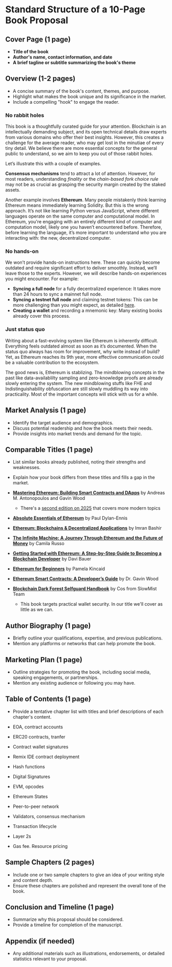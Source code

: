 # Standard Structure of a 10-Page Book Proposal

## Cover Page (1 page)
- **Title of the book**
- **Author's name, contact information, and date**
- **A brief tagline or subtitle summarizing the book's theme**

## Overview (1-2 pages)
- A concise summary of the book's content, themes, and purpose.
- Highlight what makes the book unique and its significance in the market.
- Include a compelling "hook" to engage the reader.


### No rabbit holes

This book is a thoughtfully curated guide for your attention. Blockchain is an intellectually demanding subject, and its open technical details draw experts from various domains who offer their best insights. However, this creates a challenge for the average reader, who may get lost in the minutiae of every tiny detail. We believe there are more essential concepts for the general public to understand, so we aim to keep you out of those rabbit holes.

Let’s illustrate this with a couple of examples.

**Consensus mechanisms** tend to attract a lot of attention. However, for most readers, understanding *finality* or the *chain-based fork choice rule* may not be as crucial as grasping the security margin created by the staked assets.

Another example involves **Ethereum**. Many people mistakenly think learning Ethereum means immediately learning Solidity. But this is the wrong approach. It’s not like learning Python versus JavaScript, where different languages operate on the same computer and computational model. In Ethereum, you're engaging with an entirely different kind of computer and computation model, likely one you haven’t encountered before. Therefore, before learning the language, it’s more important to understand *who* you are interacting with: the new, decentralized computer.

### No hands-on

We won’t provide hands-on instructions here. These can quickly become outdated and require significant effort to deliver smoothly. Instead, we’ll leave those to the experts. However, we will describe hands-on experiences you might encounter. For example:

- **Syncing a full node** for a fully decentralized experience: It takes more than 24 hours to sync a mainnet full node.
- **Syncing a testnet full node** and claiming testnet tokens: This can be more challenging than you might expect, as detailed [here](https://yahsin.me/2024/12/13/testnet/).
- **Creating a wallet** and recording a mnemonic key: Many existing books already cover this process.

### Just status quo

Writing about a fast-evolving system like Ethereum is inherently difficult. Everything feels outdated almost as soon as it’s documented. When the status quo always has room for improvement, why write instead of build? Yet, as Ethereum reaches its 9th year, more effective communication could be a valuable contribution to the ecosystem.

The good news is, Ethereum is stablizing. The mindblowing concepts in the past like data-availablilty sampling and zero-knowledge proofs are already slowly entering the system. The new mindblowing stuffs like FHE and Indistinguishability obfuscation are still slowly muddling its way into practicality. Most of the important concepts will stick with us for a while.


## Market Analysis (1 page)
- Identify the target audience and demographics.
- Discuss potential readership and how the book meets their needs.
- Provide insights into market trends and demand for the topic.

## Comparable Titles (1 page)
- List similar books already published, noting their strengths and weaknesses.
- Explain how your book differs from these titles and fills a gap in the market.

- **[Mastering Ethereum: Building Smart Contracts and DApps](https://freecomputerbooks.com/Mastering-Ethereum-Building-Smart-Contracts-and-DApps.html)** by Andreas M. Antonopoulos and Gavin Wood
    - There's a [second edition on 2025](https://www.oreilly.com/library/view/mastering-ethereum-2nd/9781098168414/) that covers more modern topics
- **[Absolute Essentials of Ethereum](https://www.amazon.co.uk/Absolute-Essentials-Ethereum-Blockchain-Developers/dp/1916480080)** by Paul Dylan-Ennis
- **[Ethereum: Blockchains & Decentralized Applications](https://www.amazon.co.uk/Ethereum-Blockchains-Decentralized-Applications-Bashir/dp/1838823096)** by Imran Bashir
- **[The Infinite Machine: A Journey Through Ethereum and the Future of Money](https://www.amazon.co.uk/Infinite-Machine-Journey-Ethereum-Future/dp/1119610081)** by Camila Russo
- **[Getting Started with Ethereum: A Step-by-Step Guide to Becoming a Blockchain Developer](https://www.amazon.co.uk/Getting-Started-Ethereum-Step-Step/dp/B08C7QGZ5H)** by Davi Bauer
- **[Ethereum for Beginners](https://www.amazon.co.uk/Ethereum-Beginners-Blockchain-Developers-Guide/dp/B08C7QGZ5H)** by Pamela Kincaid
- **[Ethereum Smart Contracts: A Developer’s Guide](https://www.amazon.co.uk/Ethereum-Smart-Contracts-Developers-Guide/dp/178883228X)** by Dr. Gavin Wood
- **[Blockchain Dark Forest Selfguard Handbook](https://darkhandbook.io/)** by Cos from SlowMist Team
    - This book targets practical wallet security. In our title we'll cover as little as we can.

## Author Biography (1 page)
- Briefly outline your qualifications, expertise, and previous publications.
- Mention any platforms or networks that can help promote the book.

## Marketing Plan (1 page)
- Outline strategies for promoting the book, including social media, speaking engagements, or partnerships.
- Mention any existing audience or following you may have.

## Table of Contents (1 page)
- Provide a tentative chapter list with titles and brief descriptions of each chapter's content.

- EOA, contract accounts
- ERC20 contracts, tranfer
- Contract wallet signatures
- Remix IDE contract deployment
- Hash functions
- Digital Signatures
- EVM, opcodes
- Ethereum States
- Peer-to-peer network
- Validators, consensus mechanism
- Transaction lifecycle
- Layer 2s
- Gas fee. Resource pricing

## Sample Chapters (2 pages)
- Include one or two sample chapters to give an idea of your writing style and content depth.
- Ensure these chapters are polished and represent the overall tone of the book.

## Conclusion and Timeline (1 page)
- Summarize why this proposal should be considered.
- Provide a timeline for completion of the manuscript.

## Appendix (if needed)
- Any additional materials such as illustrations, endorsements, or detailed statistics relevant to your proposal.
